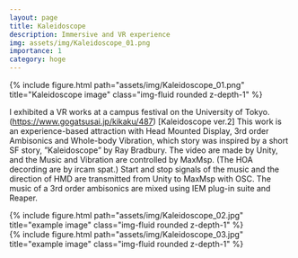```yaml
---
layout: page
title: Kaleidoscope
description: Immersive and VR experience
img: assets/img/Kaleidoscope_01.png
importance: 1
category: hoge
---
```


<div class="shadow p-3 mb-5 bg-body rounded">
<div class="row">
    <div class="col-sm mt-3 mt-md-0">
        {% include figure.html path="assets/img/Kaleidoscope_01.png" title="Kaleidoscope image" class="img-fluid rounded z-depth-1" %}
    </div>
</div>


I exhibited a VR works at a campus festival on the University of Tokyo. (https://www.gogatsusai.jp/kikaku/487)
[Kaleidoscope ver.2]
This work is an experience-based attraction with Head Mounted Display, 3rd order Ambisonics and Whole-body Vibration, which story was inspired by a short SF story, ”Kaleidoscope” by Ray Bradbury.
The video are made by Unity, and the Music and Vibration are controlled by MaxMsp. (The HOA decording are by ircam spat.)
Start and stop signals of the music and the direction of HMD are transmitted from Unity to MaxMsp with OSC. The music of a 3rd order ambisonics are mixed using IEM plug-in suite and Reaper.

<div class="row">
    <div class="col-sm mt-3 mt-md-0">
        {% include figure.html path="assets/img/Kaleidoscope_02.jpg" title="example image" class="img-fluid rounded z-depth-1" %}
    </div>
    <div class="col-sm mt-3 mt-md-0">
        {% include figure.html path="assets/img/Kaleidoscope_03.jpg" title="example image" class="img-fluid rounded z-depth-1" %}
    </div>
</div>